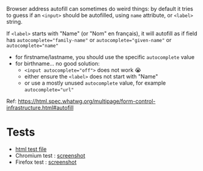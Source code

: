 Browser address autofill can sometimes do weird things: by default it tries to guess if an `<input>` should be autofilled, using `name` attribute, or `<label>` string.

If `<label>` starts with "Name" (or "Nom" en français), it will autofill as if field has `autocomplete="family-name"` or `autocomplete="given-name"` or `autocomplete="name"`

* for firstname/lastname, you should use the specific `autocomplete` value
* for birthname... no good solution:
  * `<input autocomplete="off">` does not work 😭
  * either ensure the `<label>` does not start with "Name"
  * or use a mostly unused `autocomplete` value, for example `autocomplete="url"`

Ref: https://html.spec.whatwg.org/multipage/form-control-infrastructure.html#autofill

# Tests

* [html test file](test.html)
* Chromium test : [screenshot](test-chromium.png)
* Firefox test : [screenshot](test-firefox.png)